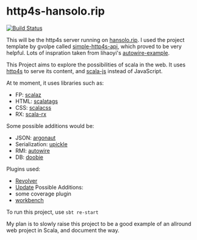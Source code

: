 http4s-hansolo.rip
=================

[![Build Status](https://travis-ci.org/Giymo11/http4s-hansolo.rip.svg)](https://travis-ci.org/Giymo11/http4s-hansolo.rip)

This will be the http4s server running on [hansolo.rip](hansolo.rip).
I used the project template by gvolpe called [simple-http4s-api](https://github.com/gvolpe/simple-http4s-api), which proved to be very helpful.
Lots of inspration taken from lihaoyi's [autowire-example](https://github.com/lihaoyi/workbench-example-app/tree/autowire).

This Project aims to explore the possibilities of scala in the web. 
It uses [http4s](http4s.org) to serve its content, and [scala-js](scala-js.org) instead of JavaScript.

At te moment, it uses libraries such as:
* FP: [scalaz](https://github.com/scalaz/scalaz)
* HTML: [scalatags](https://github.com/lihaoyi/scalatags)
* CSS: [scalacss](https://github.com/japgolly/scalacss)
* RX: [scala-rx](https://github.com/lihaoyi/scala.rx)

Some possible additions would be:
* JSON: [argonaut](https://github.com/argonaut-io/argonaut)
* Serialization: [upickle](https://lihaoyi.github.io/upickle-pprint/upickle/)
* RMI: [autowire](https://github.com/lihaoyi/autowire)
* DB: [doobie](https://github.com/tpolecat/doobie)


Plugins used:
* [Revolver](https://github.com/spray/sbt-revolver)
* [Update](https://github.com/rtimush/sbt-updates)
Possible Additions:
* some coverage plugin
* [workbench](https://github.com/lihaoyi/workbench)


To run this project, use ```sbt re-start```


My plan is to slowly raise this project to be a good example of an allround web project in Scala, and document the way.